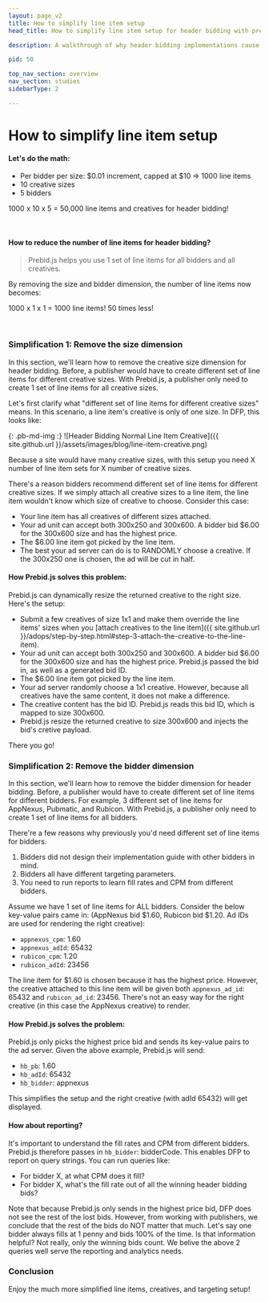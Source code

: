 ```yaml
---
layout: page_v2
title: How to simplify line item setup
head_title: How to simplify line item setup for header bidding with prebid.js

description: A walkthrough of why header bidding implementations cause latency. An overview of how to use prebid.js to reduce it.

pid: 50

top_nav_section: overview
nav_section: studies
sidebarType: 2

---
```


<div class="bs-docs-section" markdown="1">

# How to simplify line item setup

#### Let's do the math:

* Per bidder per size: $0.01 increment, capped at $10 => 1000 line items
* 10 creative sizes
* 5 bidders

1000 x 10 x 5 = 50,000 line items and creatives for header bidding!

<br>

#### How to reduce the number of line items for header bidding?

> Prebid.js helps you use 1 set of line items for all bidders and all creatives.

By removing the size and bidder dimension, the number of line items now becomes:

1000 x 1 x 1 = 1000 line items! 50 times less!

<br>

### Simplification 1: Remove the size dimension

In this section, we'll learn how to remove the creative size dimension for header bidding. Before, a publisher would have to create different set of line items for different creative sizes. With Prebid.js, a publisher only need to create 1 set of line items for all creative sizes.

Let's first clarify what "different set of line items for different creative sizes" means. In this scenario, a line item's creative is only of one size. In DFP, this looks like:

{: .pb-md-img :}
![Header Bidding Normal Line Item Creative]({{ site.github.url }}/assets/images/blog/line-item-creative.png)


Because a site would have many creative sizes, with this setup you need X number of line item sets for X number of creative sizes.

There's a reason bidders recommend different set of line items for different creative sizes. If we simply attach all creative sizes to a line item, the line item wouldn't know which size of creative to choose. Consider this case:

* Your line item has all creatives of different sizes attached. 
* Your ad unit can accept both 300x250 and 300x600. A bidder bid $6.00 for the 300x600 size and has the highest price.
* The $6.00 line item got picked by the line item. 
* The best your ad server can do is to RANDOMLY choose a creative. If the 300x250 one is chosen, the ad will be cut in half.

#### How Prebid.js solves this problem:

Prebid.js can dynamically resize the returned creative to the right size. Here's the setup:

* Submit a few creatives of size 1x1 and make them override the line items' sizes when you [attach creatives to the line item]({{ site.github.url }}/adops/step-by-step.html#step-3-attach-the-creative-to-the-line-item).
* Your ad unit can accept both 300x250 and 300x600. A bidder bid $6.00 for the 300x600 size and has the highest price. Prebid.js passed the bid in, as well as a generated bid ID. 
* The $6.00 line item got picked by the line item. 
* Your ad server randomly choose a 1x1 creative. However, because all creatives have the same content, it does not make a difference.
* The creative content has the bid ID. Prebid.js reads this bid ID, which is mapped to size 300x600. 
* Prebid.js resize the returned creative to size 300x600 and injects the bid's cretive payload.

There you go!


### Simplification 2: Remove the bidder dimension

In this section, we'll learn how to remove the bidder dimension for header bidding. Before, a publisher would have to create different set of line items for different bidders. For example, 3 different set of line items for AppNexus, Pubmatic, and Rubicon. With Prebid.js, a publisher only need to create 1 set of line items for all bidders.

There're a few reasons why previously you'd need different set of line items for bidders.

1. Bidders did not design their implementation guide with other bidders in mind.
2. Bidders all have different targeting parameters.
3. You need to run reports to learn fill rates and CPM from different bidders. 

Assume we have 1 set of line items for ALL bidders. Consider the below key-value pairs came in: (AppNexus bid $1.60, Rubicon bid $1.20. Ad IDs are used for rendering the right creative):

* `appnexus_cpm`: 1.60
* `appnexus_adId`: 65432
* `rubicon_cpm`: 1.20
* `rubicon_adId`: 23456

The line item for $1.60 is chosen because it has the highest price. However, the creative attached to this line item will be given both `appnexus_ad_id`: 65432 and `rubicon_ad_id`: 23456. There's not an easy way for the right creative (in this case the AppNexus creative) to render.

<a name="pbjs-sends-highest-price-only"></a>

#### How Prebid.js solves the problem:

Prebid.js only picks the highest price bid and sends its key-value pairs to the ad server. Given the above example, Prebid.js will send:

* `hb_pb`: 1.60
* `hb_adId`: 65432
* `hb_bidder`: appnexus

This simplifies the setup and the right creative (with adId 65432) will get displayed. 

#### How about reporting?

It's important to understand the fill rates and CPM from different bidders. Prebid.js therefore passes in `hb_bidder`: bidderCode. This enables DFP to report on query strings.  You can run queries like:

* For bidder X, at what CPM does it fill?
* For bidder X, what's the fill rate out of all the winning header bidding bids?

Note that because Prebid.js only sends in the highest price bid, DFP does not see the rest of the lost bids. However, from working with publishers, we conclude that the rest of the bids do NOT matter that much. Let's say one bidder always fills at 1 penny and bids 100% of the time. Is that information helpful? Not really, only the winning bids count. We belive the above 2 queries well serve the reporting and analytics needs. 

### Conclusion

Enjoy the much more simplified line items, creatives, and targeting setup!






</div>
